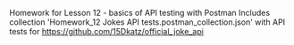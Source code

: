 Homework for Lesson 12 - basics of API testing with Postman
Includes collection 'Homework_12 Jokes API tests.postman_collection.json' with API tests for https://github.com/15Dkatz/official_joke_api